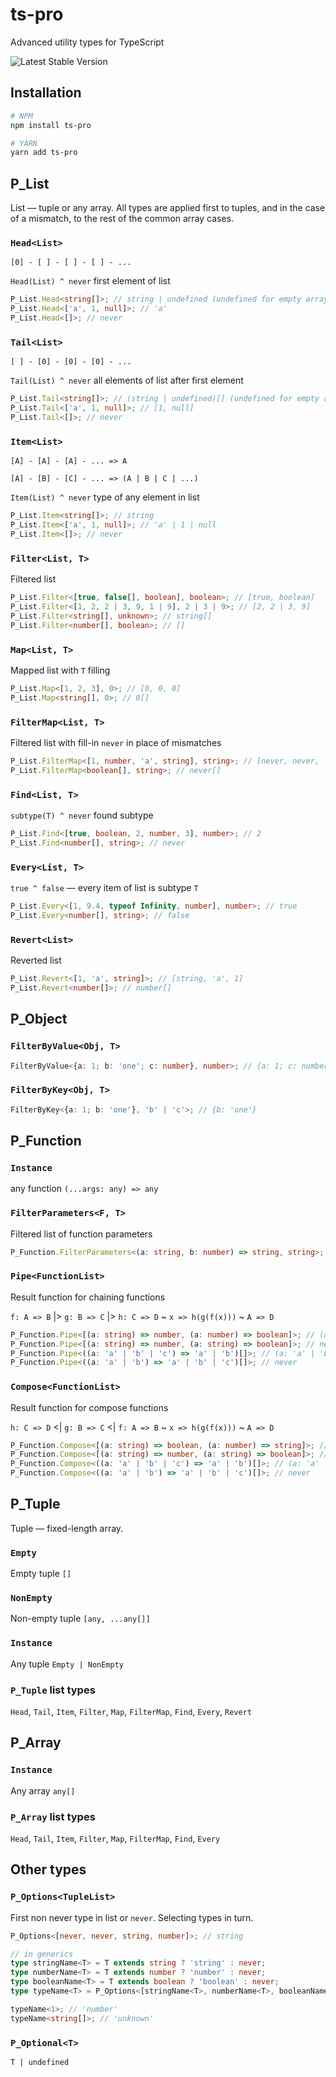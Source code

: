 # ts-pro

Advanced utility types for TypeScript

![Latest Stable Version](https://img.shields.io/npm/v/ts-pro.svg)



## Installation

```bash
# NPM
npm install ts-pro

# YARN
yarn add ts-pro
```


## P_List
List — tuple or any array.
All types are applied first to tuples, and in the case of a mismatch, to the rest of the common array cases.

### `Head<List>`

`[0] - [ ] - [ ] - [ ] - ...`

`Head(List) ^ never` first element of list

```typescript
P_List.Head<string[]>; // string | undefined (undefined for empty array)
P_List.Head<['a', 1, null]>; // 'a'
P_List.Head<[]>; // never
```


### `Tail<List>`

`[ ] - [0] - [0] - [0] - ...`

`Tail(List) ^ never` all elements of list after first element

```typescript
P_List.Tail<string[]>; // (string | undefined)[] (undefined for empty array and array from one item)
P_List.Tail<['a', 1, null]>; // [1, null]
P_List.Tail<[]>; // never
```


### `Item<List>`
`[A] - [A] - [A] - ... => A`

`[A] - [B] - [C] - ... => (A | B | C | ...)`

`Item(List) ^ never` type of any element in list

```typescript
P_List.Item<string[]>; // string
P_List.Item<['a', 1, null]>; // 'a' | 1 | null
P_List.Item<[]>; // never
```


### `Filter<List, T>`
Filtered list

```typescript
P_List.Filter<[true, false[], boolean], boolean>; // [true, boolean]
P_List.Filter<[1, 2, 2 | 3, 9, 1 | 9], 2 | 3 | 9>; // [2, 2 | 3, 9]
P_List.Filter<string[], unknown>; // string[]
P_List.Filter<number[], boolean>; // []
```

### `Map<List, T>`

Mapped list with `T` filling

```typescript
P_List.Map<[1, 2, 3], 0>; // [0, 0, 0]
P_List.Map<string[], 0>; // 0[]
```

### `FilterMap<List, T>`

Filtered list with fill-in `never` in place of mismatches

```typescript
P_List.FilterMap<[1, number, 'a', string], string>; // [never, never, 'a', string]
P_List.FilterMap<boolean[], string>; // never[]
```

### `Find<List, T>`

`subtype(T) ^ never` found subtype

```typescript
P_List.Find<[true, boolean, 2, number, 3], number>; // 2
P_List.Find<number[], string>; // never
```

### `Every<List, T>`

`true ^ false` — every item of list is subtype `T`
```typescript
P_List.Every<[1, 9.4, typeof Infinity, number], number>; // true
P_List.Every<number[], string>; // false
```

### `Revert<List>`
Reverted list
```typescript
P_List.Revert<[1, 'a', string]>; // [string, 'a', 1]
P_List.Revert<number[]>; // number[]
```

## P_Object

### `FilterByValue<Obj, T>`

```typescript
FilterByValue<{a: 1; b: 'one'; c: number}, number>; // {a: 1; c: number}
```

### `FilterByKey<Obj, T>`
```typescript
FilterByKey<{a: 1; b: 'one'}, 'b' | 'c'>; // {b: 'one'}
```

## P_Function

### `Instance`
any function `(...args: any) => any`

### `FilterParameters<F, T>`

Filtered list of function parameters

```typescript
P_Function.FilterParameters<(a: string, b: number) => string, string>; // [string, never]
```

### `Pipe<FunctionList>`
Result function for chaining functions

`f: A => B` |> `g: B => C` |> `h: C => D` ~ `x => h(g(f(x)))` ~ `A => D`

```typescript
P_Function.Pipe<[(a: string) => number, (a: number) => boolean]>; // (a: string) => boolean
P_Function.Pipe<[(a: string) => number, (a: string) => boolean]>; // never (number not extends string)
P_Function.Pipe<((a: 'a' | 'b' | 'c') => 'a' | 'b')[]>; // (a: 'a' | 'b' | 'c') => 'a' | 'b'
P_Function.Pipe<((a: 'a' | 'b') => 'a' | 'b' | 'c')[]>; // never
```

### `Compose<FunctionList>`

Result function for compose functions

`h: C => D` <| `g: B => C` <| `f: A => B` ~ `x => h(g(f(x)))` ~ `A => D`

```typescript
P_Function.Compose<[(a: string) => boolean, (a: number) => string]>; // (a: number) => boolean
P_Function.Compose<[(a: string) => number, (a: string) => boolean]>; // never (bollean not extends string)
P_Function.Compose<((a: 'a' | 'b' | 'c') => 'a' | 'b')[]>; // (a: 'a' | 'b' | 'c') => 'a' | 'b'
P_Function.Compose<((a: 'a' | 'b') => 'a' | 'b' | 'c')[]>; // never
```

## P_Tuple

Tuple — fixed-length array.

### `Empty`
Empty tuple `[]`

### `NonEmpty`
Non-empty tuple `[any, ...any[]]`

### `Instance`
Any tuple `Empty | NonEmpty`

### `P_Tuple` list types
`Head`, `Tail`, `Item`, `Filter`, `Map`, `FilterMap`, `Find`, `Every`, `Revert`

## P_Array

### `Instance`
Any array `any[]`

### `P_Array` list types
`Head`, `Tail`, `Item`, `Filter`, `Map`, `FilterMap`, `Find`, `Every`


## Other types

### `P_Options<TupleList>`
First non never type in list or `never`.
Selecting types in turn.

```typescript
P_Options<[never, never, string, number]>; // string

// in generics
type stringName<T> = T extends string ? 'string' : never;
type numberName<T> = T extends number ? 'number' : never;
type booleanName<T> = T extends boolean ? 'boolean' : never;
type typeName<T> = P_Options<[stringName<T>, numberName<T>, booleanName<T>, 'unknown']>;

typeName<1>; // 'number'
typeName<string[]>; // 'unknown'
```

### `P_Optional<T>`
`T | undefined`
